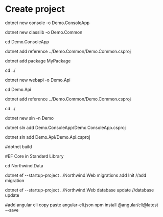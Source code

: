 # Create project

dotnet new console -o Demo.ConsoleApp

dotnet new classlib -o Demo.Common

cd Demo.ConsoleApp

dotnet add reference ../Demo.Common/Demo.Common.csproj

dotnet add package MyPackage

cd ../

dotnet new webapi -o Demo.Api

cd Demo.Api

dotnet add reference ../Demo.Common/Demo.Common.csproj

cd ../

dotnet new sln -n Demo

dotnet sln add Demo.ConsoleApp/Demo.ConsoleApp.csproj

dotnet sln add Demo.Api/Demo.Api.csproj

#dotnet build

#EF Core in Standard Library

cd Northwind.Data

dotnet ef --startup-project ../Northwind.Web migrations add Init  //add migration

dotnet ef --startup-project ../Northwind.Web database update   //database update

#add angular cli
copy paste angular-cli.json
npm install @angular/cli@latest --save
